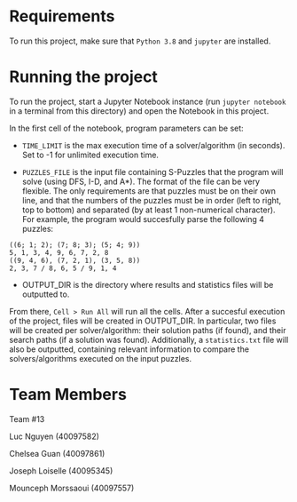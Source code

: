 # Requirements
To run this project, make sure that `Python 3.8` and `jupyter` are installed. 


# Running the project
To run the project, start a Jupyter Notebook instance (run `jupyter notebook` in a terminal from this directory) and open the Notebook in this project.

In the first cell of the notebook, program parameters can be set:

- `TIME_LIMIT` is the max execution time of a solver/algorithm (in seconds). Set to -1 for unlimited execution time.

- `PUZZLES_FILE` is the input file containing S-Puzzles that the program will solve (using DFS, I-D, and A*). The format of the file can be very flexible.
The only requirements are that puzzles must be on their own line, and that the numbers of the puzzles must be in order (left to right, top to bottom) and separated (by at least 1 non-numerical character).
For example, the program would succesfully parse the following 4 puzzles:

```
((6; 1; 2); (7; 8; 3); (5; 4; 9))
5, 1, 3, 4, 9, 6, 7, 2, 8
((9, 4, 6), (7, 2, 1), (3, 5, 8))
2, 3, 7 / 8, 6, 5 / 9, 1, 4
```

- OUTPUT_DIR is the directory where results and statistics files will be outputted to.

From there, `Cell > Run All` will run all the cells. After a succesful execution of the project, files will be created in OUTPUT_DIR.
In particular, two files will be created per solver/algorithm: their solution paths (if found), and their search paths (if a solution was found).
Additionally, a `statistics.txt` file will also be outputted, containing relevant information to compare the solvers/algorithms executed on the input puzzles.

# Team Members
Team \#13

Luc Nguyen (40097582)

Chelsea Guan (40097861)

Joseph Loiselle (40095345)

Mounceph Morssaoui (40097557)
